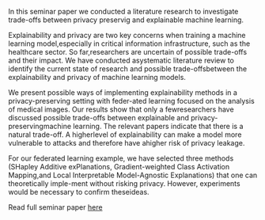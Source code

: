 <!--
.. title: Trade-offs between Privacy-Preserving and Explainable Machine Learning in Healthcare
.. slug: trade-off-exml-ppml
.. date: 2020-09-2 10:30:13 UTC+01:00
.. tags: AI, Paper, Learning, Tech
.. category: Tech
.. link: 
.. description: 
.. type: text
.. status: 
-->

In this seminar paper we conducted a literature research to investigate trade-offs between privacy preservig and explainable machine learning.
<!-- TEASER_END -->

Explainability and privacy are two key concerns when training a machine learning model,especially in critical information infrastructure, such as the healthcare sector.  So far,researchers are uncertain of possible trade-offs and their impact. We have conducted asystematic literature review to identify the current state of research and possible trade-offsbetween the explainability and privacy of machine learning models.

We present possible ways of implementing explainability methods in a privacy-preserving setting with feder-ated learning focused on the analysis of medical images. Our results show that only a fewresearchers have discussed possible trade-offs between explainable and privacy-preservingmachine learning. The relevant papers indicate that there is a natural trade-off. A higherlevel of explainability can make a model more vulnerable to attacks and therefore have ahigher risk of privacy leakage. 

For our federated learning example, we have selected three methods (SHapley Additive exPlanations, Gradient-weighted Class Activation Mapping,and Local Interpretable Model-Agnostic Explanations) that one can theoretically imple-ment without risking privacy. However, experiments would be necessary to confirm theseideas.

Read full seminar paper [here](/docs/AIFB_Seminararbeit-10.pdf)

